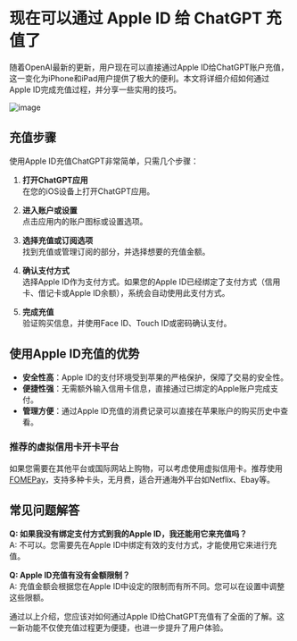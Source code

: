 # 现在可以通过 Apple ID 给 ChatGPT 充值了

随着OpenAI最新的更新，用户现在可以直接通过Apple ID给ChatGPT账户充值，这一变化为iPhone和iPad用户提供了极大的便利。本文将详细介绍如何通过Apple ID完成充值过程，并分享一些实用的技巧。

![image](https://github.com/etwater280/muaq/assets/169781600/94a9aab3-cecd-4f0e-a8b0-16cb98a29d7c)

## 充值步骤

使用Apple ID充值ChatGPT非常简单，只需几个步骤：

1. **打开ChatGPT应用**  
   在您的iOS设备上打开ChatGPT应用。

2. **进入账户或设置**  
   点击应用内的账户图标或设置选项。

3. **选择充值或订阅选项**  
   找到充值或管理订阅的部分，并选择想要的充值金额。

4. **确认支付方式**  
   选择Apple ID作为支付方式。如果您的Apple ID已经绑定了支付方式（信用卡、借记卡或Apple ID余额），系统会自动使用此支付方式。

5. **完成充值**  
   验证购买信息，并使用Face ID、Touch ID或密码确认支付。

## 使用Apple ID充值的优势

- **安全性高**：Apple ID的支付环境受到苹果的严格保护，保障了交易的安全性。
- **便捷性强**：无需额外输入信用卡信息，直接通过已绑定的Apple账户完成支付。
- **管理方便**：通过Apple ID充值的消费记录可以直接在苹果账户的购买历史中查看。

### 推荐的虚拟信用卡开卡平台

如果您需要在其他平台或国际网站上购物，可以考虑使用虚拟信用卡。推荐使用 [FOMEPay](https://gpt.fomepay.com/#/pages/login/index?d=Q3DD80)，支持多种卡头，无月费，适合开通海外平台如Netflix、Ebay等。

## 常见问题解答

**Q: 如果我没有绑定支付方式到我的Apple ID，我还能用它来充值吗？**  
A: 不可以。您需要先在Apple ID中绑定有效的支付方式，才能使用它来进行充值。

**Q: Apple ID充值有没有金额限制？**  
A: 充值金额会根据您在Apple ID中设定的限制而有所不同。您可以在设置中调整这些限额。

通过以上介绍，您应该对如何通过Apple ID给ChatGPT充值有了全面的了解。这一新功能不仅使充值过程更为便捷，也进一步提升了用户体验。

